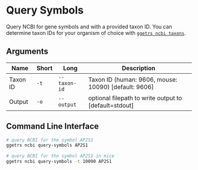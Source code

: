 # Query Symbols

Query NCBI for gene symbols and with a provided taxon ID.
You can determine taxon IDs for your organism of choice with
[`ggetrs ncbi taxons`](./taxons.md).

## Arguments

| Name | Short | Long | Description |
|------|-------|------|-------------|
| Taxon ID | `-t` | `--taxon-id` | Taxon ID (human: 9606, mouse: 10090) [default: 9606] |
| Output | `-o` | `--output` | optional filepath to write output to [default=stdout] |

## Command Line Interface

```bash
# query NCBI for the symbol AP2S1
ggetrs ncbi query-symbols AP2S1

# query NCBI for the symbol AP2S1 in mice
ggetrs ncbi query-symbols -t 10090 AP2S1
```
